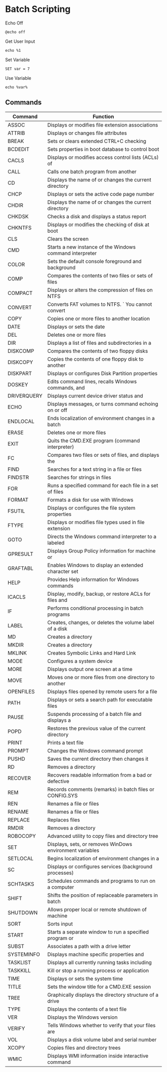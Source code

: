 # Batch Scripting

Echo Off
```batch
@echo off
```

Get User Input
```batch
echo %1
```

Set Variable
```batch
SET var = 7
```

Use Variable
```batch
echo %var%
```

## Commands
| Command     | Function                                                 |
| ----------- | -------------------------------------------------------- |
| ASSOC       | Displays or modifies file extension associations         |
| ATTRIB      | Displays or changes file attributes                      |
| BREAK       | Sets or clears extended CTRL+C checking                  |
| BCDEDIT     | Sets properties in boot database to control boot         | loading.                     |
| CACLS       | Displays or modifies access control lists (ACLs) of      | files.                       |
| CALL        | Calls one batch program from another                     |
| CD          | Displays the name of or changes the current directory    |
| CHCP        | Displays or sets the active code page number             |
| CHDIR       | Displays the name of or changes the current directory    |
| CHKDSK      | Checks a disk and displays a status report               |
| CHKNTFS     | Displays or modifies the checking of disk at boot        | time.                        |
| CLS         | Clears the screen                                        |
| CMD         | Starts a new instance of the Windows command interpreter |
| COLOR       | Sets the default console foreground and background       | colors.                      |
| COMP        | Compares the contents of two files or sets of files      |
| COMPACT     | Displays or alters the compression of files on NTFS      | partitions.                  |
| CONVERT     | Converts FAT volumes to NTFS. `  You cannot convert      | the current drive.           |
| COPY        | Copies one or more files to another location             |
| DATE        | Displays or sets the date                                |
| DEL         | Deletes one or more files                                |
| DIR         | Displays a list of files and subdirectories in a         | directory.                   |
| DISKCOMP    | Compares the contents of two floppy disks                |
| DISKCOPY    | Copies the contents of one floppy disk to another        |
| DISKPART    | Displays or configures Disk Partition properties         |
| DOSKEY      | Edits command lines, recalls Windows commands, and       | creates macros.              |
| DRIVERQUERY | Displays current device driver status and                | properties.                  |
| ECHO        | Displays messages, or turns command echoing on or off    |
| ENDLOCAL    | Ends localization of environment changes in a batch      | file.                        |
| ERASE       | Deletes one or more files                                |
| EXIT        | Quits the CMD.EXE program (command interpreter)          |
| FC          | Compares two files or sets of files, and displays the    | differences between them.    |
| FIND        | Searches for a text string in a file or files            |
| FINDSTR     | Searches for strings in files                            |
| FOR         | Runs a specified command for each file in a set of files |
| FORMAT      | Formats a disk for use with Windows                      |
| FSUTIL      | Displays or configures the file system properties        |
| FTYPE       | Displays or modifies file types used in file extension   | associations.                |
| GOTO        | Directs the Windows command interpreter to a labeled     | line in a batch program.     |
| GPRESULT    | Displays Group Policy information for machine or         | user.                        |
| GRAFTABL    | Enables Windows to display an extended character set     | in graphics mode.            |
| HELP        | Provides Help information for Windows commands           |
| ICACLS      | Display, modify, backup, or restore ACLs for files and   | directories.                 |
| IF          | Performs conditional processing in batch programs        |
| LABEL       | Creates, changes, or deletes the volume label of a disk  |
| MD          | Creates a directory                                      |
| MKDIR       | Creates a directory                                      |
| MKLINK      | Creates Symbolic Links and Hard Link                     |
| MODE        | Configures a system device                               |
| MORE        | Displays output one screen at a time                     |
| MOVE        | Moves one or more files from one directory to another    | directory.                   |
| OPENFILES   | Displays files opened by remote users for a file         | share.                       |
| PATH        | Displays or sets a search path for executable files      |
| PAUSE       | Suspends processing of a batch file and displays a       | message.                     |
| POPD        | Restores the previous value of the current directory     | saved by PUSHD.              |
| PRINT       | Prints a text file                                       |
| PROMPT      | Changes the Windows command prompt                       |
| PUSHD       | Saves the current directory then changes it              |
| RD          | Removes a directory                                      |
| RECOVER     | Recovers readable information from a bad or defective    | disk.                        |
| REM         | Records comments (remarks) in batch files or CONFIG.SYS  |
| REN         | Renames a file or files                                  |
| RENAME      | Renames a file or files                                  |
| REPLACE     | Replaces files                                           |
| RMDIR       | Removes a directory                                      |
| ROBOCOPY    | Advanced utility to copy files and directory tree        |
| SET         | Displays, sets, or removes WinDows environment variables |
| SETLOCAL    | Begins localization of environment changes in a          | batch file.                  |
| SC          | Displays or configures services (background processes)   |
| SCHTASKS    | Schedules commands and programs to run on a computer     |
| SHIFT       | Shifts the position of replaceable parameters in batch   | files.                       |
| SHUTDOWN    | Allows proper local or remote shutdown of machine        |
| SORT        | Sorts input                                              |
| START       | Starts a separate window to run a specified program or   | command.                     |
| SUBST       | Associates a path with a drive letter                    |
| SYSTEMINFO  | Displays machine specific properties and                 | configuration.               |
| TASKLIST    | Displays all currently running tasks including           | services.                    |
| TASKKILL    | Kill or stop a running process or application            |
| TIME        | Displays or sets the system time                         |
| TITLE       | Sets the window title for a CMD.EXE session              |
| TREE        | Graphically displays the directory structure of a drive  | or path.                     |
| TYPE        | Displays the contents of a text file                     |
| VER         | Displays the Windows version                             |
| VERIFY      | Tells Windows whether to verify that your files are      | written correctly to a disk. |
| VOL         | Displays a disk volume label and serial number           |
| XCOPY       | Copies files and directory trees                         |
| WMIC        | Displays WMI information inside interactive command      | shell.                       |